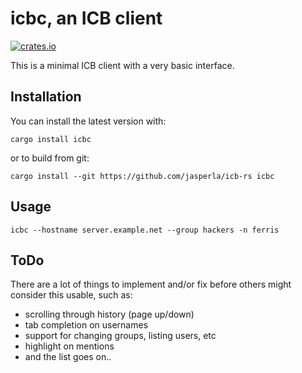 # icbc, an ICB client

[![crates.io](http://meritbadge.herokuapp.com/icbc)](https://crates.io/crates/icbc)

This is a minimal ICB client with a very basic interface.

## Installation

You can install the latest version with:

```
cargo install icbc
```

or to build from git:

```
cargo install --git https://github.com/jasperla/icb-rs icbc
```

## Usage

```
icbc --hostname server.example.net --group hackers -n ferris
```

## ToDo

There are a lot of things to implement and/or fix before others might consider this usable, such as:
- scrolling through history (page up/down)
- tab completion on usernames
- support for changing groups, listing users, etc
- highlight on mentions
- and the list goes on..

